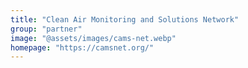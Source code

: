 ```yaml
---
title: "Clean Air Monitoring and Solutions Network"
group: "partner"
image: "@assets/images/cams-net.webp"
homepage: "https://camsnet.org/"
---
```

